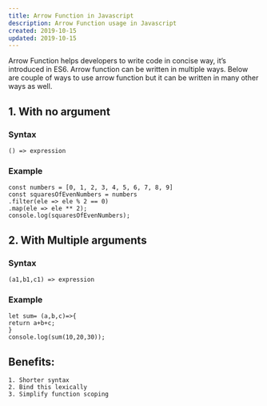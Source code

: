 ```yaml
---
title: Arrow Function in Javascript
description: Arrow Function usage in Javascript
created: 2019-10-15
updated: 2019-10-15
---
```


Arrow Function helps developers to write code in concise way, it’s introduced in ES6.
Arrow function can be written in multiple ways. Below are couple of ways to use arrow function but it can be written in many other ways as well. 

## 1. With no argument
### Syntax
    
    () => expression

### Example
    
    const numbers = [0, 1, 2, 3, 4, 5, 6, 7, 8, 9]
    const squaresOfEvenNumbers = numbers
    .filter(ele => ele % 2 == 0)
    .map(ele => ele ** 2);
    console.log(squaresOfEvenNumbers);
    
## 2. With Multiple arguments
### Syntax
    
    (a1,b1,c1) => expression
    
### Example
    
    let sum= (a,b,c)=>{
    return a+b+c;
    }
    console.log(sum(10,20,30));
    

## Benefits:
    1. Shorter syntax
    2. Bind this lexically
    3. Simplify function scoping
